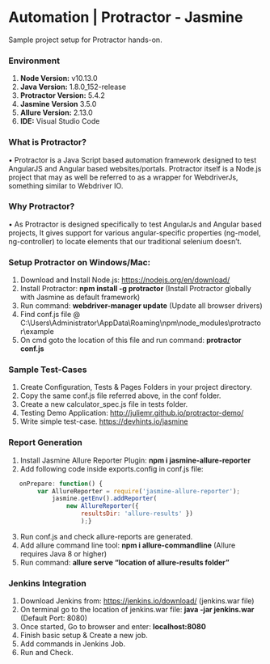 # Automation | Protractor - Jasmine
Sample project setup for Protractor hands-on. 

### Environment

1. **Node Version:** v10.13.0
2. **Java Version:** 1.8.0_152-release
3. **Protractor Version:** 5.4.2
4. **Jasmine Version** 3.5.0
5. **Allure Version:** 2.13.0
6. **IDE:** Visual Studio Code

### What is Protractor?
• Protractor is a Java Script based automation framework designed to test AngularJS and Angular based websites/portals. Protractor itself is a Node.js project that may as well be referred to as a wrapper for WebdriverJs, something similar to Webdriver IO. </bullet>

### Why Protractor?
• As Protractor is designed specifically to test AngularJs and Angular based projects, It gives support for various angular-specific properties (ng-model, ng-controller) to locate elements that our traditional selenium doesn’t.   

### Setup Protractor on Windows/Mac:
1. Download and Install Node.js: https://nodejs.org/en/download/
2. Install Protractor: **npm install -g protractor** (Install Protractor globally with Jasmine as default framework)
3. Run command: **webdriver-manager update** (Update all browser drivers)
4. Find conf.js file @ C:\Users\Administrator\AppData\Roaming\npm\node_modules\protractor\example
5. On cmd goto the location of this file and run command: **protractor conf.js**

### Sample Test-Cases
1. Create Configuration, Tests & Pages Folders in your project directory.
2. Copy the same conf.js file referred above, in the conf folder.
3. Create a new calculator_spec.js file in tests folder.
4. Testing Demo Application: http://juliemr.github.io/protractor-demo/
5. Write simple test-case. https://devhints.io/jasmine

### Report Generation
1. Install Jasmine Allure Reporter Plugin: **npm i jasmine-allure-reporter**
2. Add following code inside exports.config in conf.js file:
```javascript		
   onPrepare: function() { 
        var AllureReporter = require('jasmine-allure-reporter');
    	    jasmine.getEnv().addReporter( 
                new AllureReporter({
                    resultsDir: 'allure-results' })
                    );}
```
3. Run conf.js and check allure-reports are generated.
4. Add allure command line tool: **npm i allure-commandline** (Allure requires Java 8 or higher)
5. Run command: **allure serve “location of allure-results folder”**

### Jenkins Integration
1. Download Jenkins from: https://jenkins.io/download/ (jenkins.war file)
2. On terminal go to the location of jenkins.war file: **java -jar jenkins.war** (Default Port: 8080)
3. Once started, Go to browser and enter: **localhost:8080**
4. Finish basic setup & Create a new job.
5. Add commands in Jenkins Job.
6. Run and Check.






